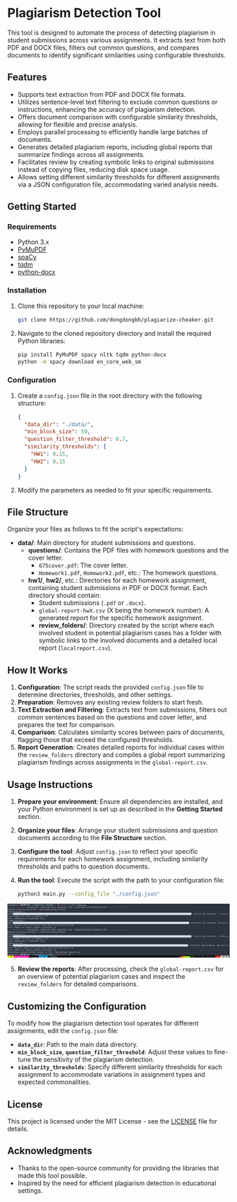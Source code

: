 # Plagiarism Detection Tool

This tool is designed to automate the process of detecting plagiarism in student submissions across various assignments. It extracts text from both PDF and DOCX files, filters out common questions, and compares documents to identify significant similarities using configurable thresholds.

## Features

- Supports text extraction from PDF and DOCX file formats.
- Utilizes sentence-level text filtering to exclude common questions or instructions, enhancing the accuracy of plagiarism detection.
- Offers document comparison with configurable similarity thresholds, allowing for flexible and precise analysis.
- Employs parallel processing to efficiently handle large batches of documents.
- Generates detailed plagiarism reports, including global reports that summarize findings across all assignments.
- Facilitates review by creating symbolic links to original submissions instead of copying files, reducing disk space usage.
- Allows setting different similarity thresholds for different assignments via a JSON configuration file, accommodating varied analysis needs.

## Getting Started

### Requirements

- Python 3.x
- [PyMuPDF](https://pypi.org/project/PyMuPDF/)
- [spaCy](https://spacy.io/)
- [tqdm](https://tqdm.github.io/)
- [python-docx](https://pypi.org/project/python-docx/)

### Installation

1. Clone this repository to your local machine:

    ```bash
    git clone https://github.com/dongdongbh/plagiarize-cheaker.git
    ```

2. Navigate to the cloned repository directory and install the required Python libraries:

    ```bash
    pip install PyMuPDF spacy nltk tqdm python-docx
    python -m spacy download en_core_web_sm
    ```

### Configuration

1. Create a `config.json` file in the root directory with the following structure:

    ```json
    {
      "data_dir": "./data/",
      "min_block_size": 50,
      "question_filter_threshold": 0.7,
      "similarity_thresholds": {
        "HW1": 0.15,
        "HW2": 0.15
      }
    }
    ```

2. Modify the parameters as needed to fit your specific requirements.


## File Structure

Organize your files as follows to fit the script's expectations:

- **data/**: Main directory for student submissions and questions.
    - **questions/**: Contains the PDF files with homework questions and the cover letter.
        - `675cover.pdf`: The cover letter.
        - `Homework1.pdf`, `Homework2.pdf`, etc.: The homework questions.
    - **hw1/**, **hw2/**, etc.: Directories for each homework assignment, containing student submissions in PDF or DOCX format. Each directory should contain:
        - Student submissions (`.pdf` or `.docx`).
        - `global-report-hwX.csv` (X being the homework number): A generated report for the specific homework assignment.
        - **review_folders/**: Directory created by the script where each involved student in potential plagiarism cases has a folder with symbolic links to the involved documents and a detailed local report (`localreport.csv`).

## How It Works

1. **Configuration**: The script reads the provided `config.json` file to determine directories, thresholds, and other settings.
2. **Preparation**: Removes any existing review folders to start fresh.
3. **Text Extraction and Filtering**: Extracts text from submissions, filters out common sentences based on the questions and cover letter, and prepares the text for comparison.
4. **Comparison**: Calculates similarity scores between pairs of documents, flagging those that exceed the configured thresholds.
5. **Report Generation**: Creates detailed reports for individual cases within the `review_folders` directory and compiles a global report summarizing plagiarism findings across assignments in the `global-report.csv`.

## Usage Instructions

1. **Prepare your environment**: Ensure all dependencies are installed, and your Python environment is set up as described in the **Getting Started** section.
2. **Organize your files**: Arrange your student submissions and question documents according to the **File Structure** section.
3. **Configure the tool**: Adjust `config.json` to reflect your specific requirements for each homework assignment, including similarity thresholds and paths to question documents.
4. **Run the tool**: Execute the script with the path to your configuration file:

    ```bash
    python3 main.py --config_file "./config.json"
    ```

![Result](./img/result.png "Result of similarity comparison between PDF documents")

5. **Review the reports**: After processing, check the `global-report.csv` for an overview of potential plagiarism cases and inspect the `review_folders` for detailed comparisons.

## Customizing the Configuration

To modify how the plagiarism detection tool operates for different assignments, edit the `config.json` file:

- **`data_dir`**: Path to the main data directory.
- **`min_block_size`**, **`question_filter_threshold`**: Adjust these values to fine-tune the sensitivity of the plagiarism detection.
- **`similarity_thresholds`**: Specify different similarity thresholds for each assignment to accommodate variations in assignment types and expected commonalities.

## License

This project is licensed under the MIT License - see the [LICENSE](LICENSE) file for details.

## Acknowledgments

- Thanks to the open-source community for providing the libraries that made this tool possible.
- Inspired by the need for efficient plagiarism detection in educational settings.

